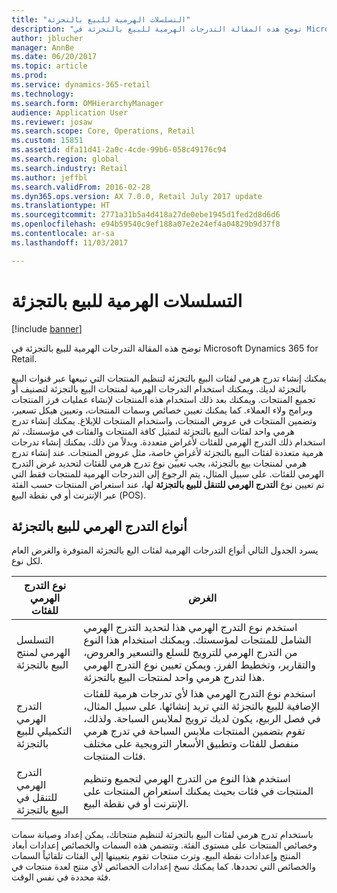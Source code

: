 ```yaml
---
title: "التسلسلات الهرمية للبيع بالتجزئة"
description: "توضح هذه المقالة التدرجات الهرمية للبيع بالتجزئة في Microsoft Dynamics 365 for Retail."
author: jblucher
manager: AnnBe
ms.date: 06/20/2017
ms.topic: article
ms.prod: 
ms.service: dynamics-365-retail
ms.technology: 
ms.search.form: OMHierarchyManager
audience: Application User
ms.reviewer: josaw
ms.search.scope: Core, Operations, Retail
ms.custom: 15851
ms.assetid: dfa11d41-2a0c-4cde-99b6-058c49176c94
ms.search.region: global
ms.search.industry: Retail
ms.author: jeffbl
ms.search.validFrom: 2016-02-28
ms.dyn365.ops.version: AX 7.0.0, Retail July 2017 update
ms.translationtype: HT
ms.sourcegitcommit: 2771a31b5a4d418a27de0ebe1945d1fed2d8d6d6
ms.openlocfilehash: e94b59540c9ef188a07e2e24ef4a04829b9d37f8
ms.contentlocale: ar-sa
ms.lasthandoff: 11/03/2017

---
```


# <a name="retail-hierarchies"></a>التسلسلات الهرمية للبيع بالتجزئة

[!include [banner](includes/banner.md)]

توضح هذه المقالة التدرجات الهرمية للبيع بالتجزئة في Microsoft Dynamics 365 for Retail.

يمكنك إنشاء تدرج هرمي لفئات البيع بالتجزئة لتنظيم المنتجات التي تبيعها عبر قنوات البيع بالتجزئة لديك. ويمكنك استخدام التدرجات الهرمية لمنتجات البيع بالتجزئة لتصنيف أو تجميع المنتجات. ويمكنك بعد ذلك استخدام هذه المنتجات لإنشاء عمليات فرز المنتجات وبرامج ولاء العملاء. كما يمكنك تعيين خصائص وسمات المنتجات، وتعيين هيكل تسعير، وتضمين المنتجات في عروض المنتجات، واستخدام المنتجات للإبلاغ. يمكنك إنشاء تدرج هرمي واحد لفئات البيع بالتجزئة لتمثيل كافة المنتجات والفئات في مؤسستك، ثم استخدام ذلك التدرج الهرمي للفئات لأغراض متعددة. وبدلاً من ذلك، يمكنك إنشاء تدرجات هرمية متعددة لفئات البيع بالتجزئة لأغراضٍ خاصة، مثل عروض المنتجات. عند إنشاء تدرج هرمي لمنتجات بيع بالتجزئة، يجب تعيين نوع تدرج هرمي للفئات لتحديد غرض التدرج الهرمي للفئات. على سبيل المثال، يتم الرجوع إلى التدرجات الهرمية للمنتجات فقط التي تم تعيين نوع **التدرج الهرمي للتنقل للبيع بالتجزئة** لها، عند استعراض المنتجات حسب الفئة عبر الإنترنت أو في نقطة البيع (POS).

## <a name="retail-hierarchy-types"></a>أنواع التدرج الهرمي للبيع بالتجزئة

يسرد الجدول التالي أنواع التدرجات الهرمية لفئات اليع بالتجزئة المتوفرة والغرض العام لكل نوع.

| نوع التدرج الهرمي للفئات       | الغرض |
|-------------------------------|---------|
| التسلسل الهرمي لمنتج البيع بالتجزئة      | استخدم نوع التدرج الهرمي هذا لتحديد التدرج الهرمي الشامل للمنتجات لمؤسستك. ويمكنك استخدام هذا النوع من التدرج الهرمي للترويج للسلع والتسعير والعروض، والتقارير، وتخطيط الفرز. ويمكن تعيين نوع التدرج الهرمي هذا لتدرج هرمي واحد لمنتجات البيع بالتجزئة. |
| التدرج الهرمي التكميلي للبيع بالتجزئة | استخدم نوع التدرج الهرمي هذا لأي تدرجات هرمية للفئات الإضافية للبيع بالتجزئة التي تريد إنشائها. على سبيل المثال، في فصل الربيع، يكون لديك ترويج لملابس السباحة. ولذلك، تقوم بتضمين المنتجات ملابس السباحة في تدرج هرمي منفصل للفئات وتطبيق الأسعار الترويجية على مختلف فئات المنتجات. |
| التدرج الهرمي للتنقل في البيع بالتجزئة   | استخدم هذا النوع من التدرج الهرمي لتجميع وتنظيم المنتجات في فئات بحيث يمكنك استعراض المنتجات على الإنترنت أو في نقطة البيع. |

باستخدام تدرج هرمي لفئات البيع بالتجزئة لتنظيم منتجاتك، يمكن إعداد وصيانة سمات وخصائص المنتجات على مستوى الفئة. وتتضمن هذه السمات والخصائص إعدادات أبعاد المنتج وإعدادات نقطة البيع. وترث منتجات تقوم بتعيينها إلى الفئات تلقائياً السمات والخصائص التي تحددها. كما يمكنك نسخ إعدادات الخصائص لأي منتج لعدة منتجات في فئة محددة في نفس الوقت.


